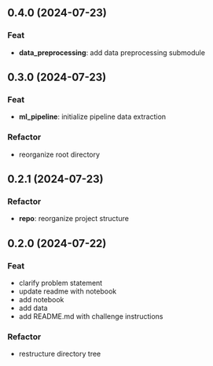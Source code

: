 ## 0.4.0 (2024-07-23)

### Feat

- **data_preprocessing**: add data preprocessing submodule

## 0.3.0 (2024-07-23)

### Feat

- **ml_pipeline**: initialize pipeline data extraction

### Refactor

- reorganize root directory

## 0.2.1 (2024-07-23)

### Refactor

- **repo**: reorganize project structure

## 0.2.0 (2024-07-22)

### Feat

- clarify problem statement
- update readme with notebook
- add notebook
- add data
- add README.md with challenge instructions

### Refactor

- restructure directory tree
